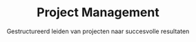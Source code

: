 ---
layout: tags.njk
title: Project Management
subtitle: Gestructureerd leiden van projecten naar succesvolle resultaten
headerImage: /images/showcases.jpg
tag: "Project Management"
permalink: /tags/project-management/
---